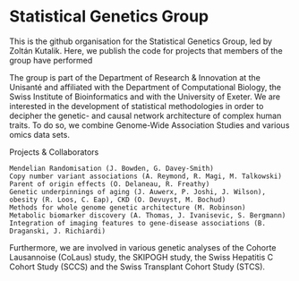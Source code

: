 # Statistical Genetics Group

This is the github organisation for the Statistical Genetics Group, led by Zoltán Kutalik.
Here, we publish the code for projects that members of the group have performed

The group is part of the Department of Research & Innovation at the Unisanté and affiliated with the Department of Computational Biology, the Swiss Institute of Bioinformatics and with the University of Exeter. We are interested in the development of statistical methodologies in order to decipher the genetic- and causal network architecture of complex human traits. To do so, we combine Genome-Wide Association Studies and various omics data sets.

Projects & Collaborators

    Mendelian Randomisation (J. Bowden, G. Davey-Smith)
    Copy number variant associations (A. Reymond, R. Magi, M. Talkowski)
    Parent of origin effects (O. Delaneau, R. Freathy)
    Genetic underpinnings of aging (J. Auwerx, P. Joshi, J. Wilson), obesity (R. Loos, C. Eap), CKD (O. Devuyst, M. Bochud)
    Methods for whole genome genetic architecture (M. Robinson)
    Metabolic biomarker discovery (A. Thomas, J. Ivanisevic, S. Bergmann)
    Integration of imaging features to gene-disease associations (B. Draganski, J. Richiardi)

Furthermore, we are involved in various genetic analyses of the Cohorte Lausannoise (CoLaus) study, the SKIPOGH study, the Swiss Hepatitis  C Cohort Study (SCCS) and the Swiss Transplant Cohort Study (STCS).
